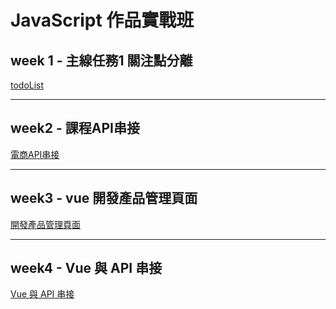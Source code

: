 # JavaScript 作品實戰班

## week 1 - **主線任務1 關注點分離**
[todoList](https://tzuyi00.github.io/hx-js-training/w1-todoList)

---
## week2  - **課程API串接**
[電商API串接](https://tzuyi00.github.io/hx-js-training/w2-APIconnect)

---
## week3  - **vue 開發產品管理頁面**
[開發產品管理頁面](https://tzuyi00.github.io/hx-js-training/w3-backend)

---
## week4  - **Vue 與 API 串接**
[Vue 與 API 串接](https://tzuyi00.github.io/hx-js-training/w4-login/Login.html)